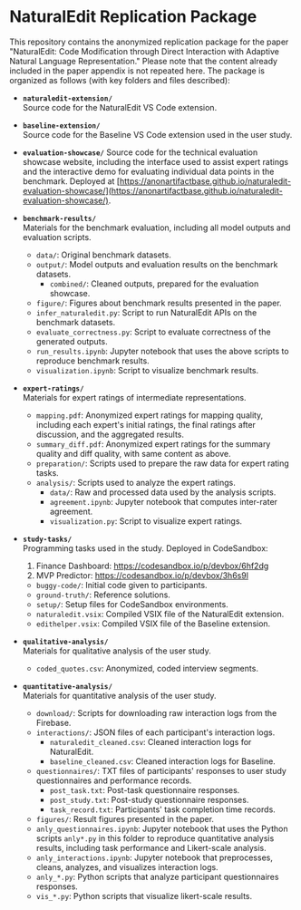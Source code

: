 # NaturalEdit Replication Package

This repository contains the anonymized replication package for the paper "NaturalEdit: Code Modification through Direct Interaction with Adaptive Natural Language Representation." Please note that the content already included in the paper appendix is not repeated here. The package is organized as follows (with key folders and files described):

- **`naturaledit-extension/`**  
  Source code for the NaturalEdit VS Code extension.

- **`baseline-extension/`**  
  Source code for the Baseline VS Code extension used in the user study.

- **`evaluation-showcase/`**
  Source code for the technical evaluation showcase website, including the interface used to assist expert ratings and the interactive demo for evaluating individual data points in the benchmark. Deployed at [https://anonartifactbase.github.io/naturaledit-evaluation-showcase/](https://anonartifactbase.github.io/naturaledit-evaluation-showcase/).

- **`benchmark-results/`**  
  Materials for the benchmark evaluation, including all model outputs and evaluation scripts.
  - `data/`: Original benchmark datasets.
  - `output/`: Model outputs and evaluation results on the benchmark datasets.
    - `combined/`: Cleaned outputs, prepared for the evaluation showcase.
  - `figure/`: Figures about benchmark results presented in the paper.
  - `infer_naturaledit.py`: Script to run NaturalEdit APIs on the benchmark datasets.
  - `evaluate_correctness.py`: Script to evaluate correctness of the generated outputs.
  - `run_results.ipynb`: Jupyter notebook that uses the above scripts to reproduce benchmark results.
  - `visualization.ipynb`: Script to visualize benchmark results.

- **`expert-ratings/`**  
  Materials for expert ratings of intermediate representations.
  - `mapping.pdf`: Anonymized expert ratings for mapping quality, including each expert's initial ratings, the final ratings after discussion, and the aggregated results.
  - `summary_diff.pdf`: Anonymized expert ratings for the summary quality and diff quality, with same content as above.
  - `preparation/`: Scripts used to prepare the raw data for expert rating tasks.
  - `analysis/`: Scripts used to analyze the expert ratings.
    - `data/`: Raw and processed data used by the analysis scripts.
    - `agreement.ipynb`: Jupyter notebook that computes inter-rater agreement.
    - `visualization.py`: Script to visualize expert ratings.

- **`study-tasks/`**  
  Programming tasks used in the study. Deployed in CodeSandbox:
  1. Finance Dashboard: https://codesandbox.io/p/devbox/6hf2dg
  2. MVP Predictor: https://codesandbox.io/p/devbox/3h6s9l
  - `buggy-code/`: Initial code given to participants.
  - `ground-truth/`: Reference solutions.
  - `setup/`: Setup files for CodeSandbox environments.
  - `naturaledit.vsix`: Compiled VSIX file of the NaturalEdit extension.
  - `edithelper.vsix`: Compiled VSIX file of the Baseline extension.

- **`qualitative-analysis/`**  
  Materials for qualitative analysis of the user study.
  - `coded_quotes.csv`: Anonymized, coded interview segments.

- **`quantitative-analysis/`**  
  Materials for quantitative analysis of the user study.
  - `download/`: Scripts for downloading raw interaction logs from the Firebase.
  - `interactions/`: JSON files of each participant's interaction logs.
    - `naturaledit_cleaned.csv`: Cleaned interaction logs for NaturalEdit.
    - `baseline_cleaned.csv`: Cleaned interaction logs for Baseline.
  - `questionnaires/`: TXT files of participants' responses to user study questionnaires and performance records.
    - `post_task.txt`: Post-task questionnaire responses.
    - `post_study.txt`: Post-study questionnaire responses.
    - `task_record.txt`: Participants' task completion time records.
  - `figures/`: Result figures presented in the paper.
  - `anly_questionnaires.ipynb`: Jupyter notebook that uses the Python scripts `anly*.py` in this folder to reproduce quantitative analysis results, including task performance and Likert-scale analysis.
  - `anly_interactions.ipynb`: Jupyter notebook that preprocesses, cleans, analyzes, and visualizes interaction logs.
  - `anly_*.py`: Python scripts that analyze participant questionnaires responses.
  - `vis_*.py`: Python scripts that visualize likert-scale results.